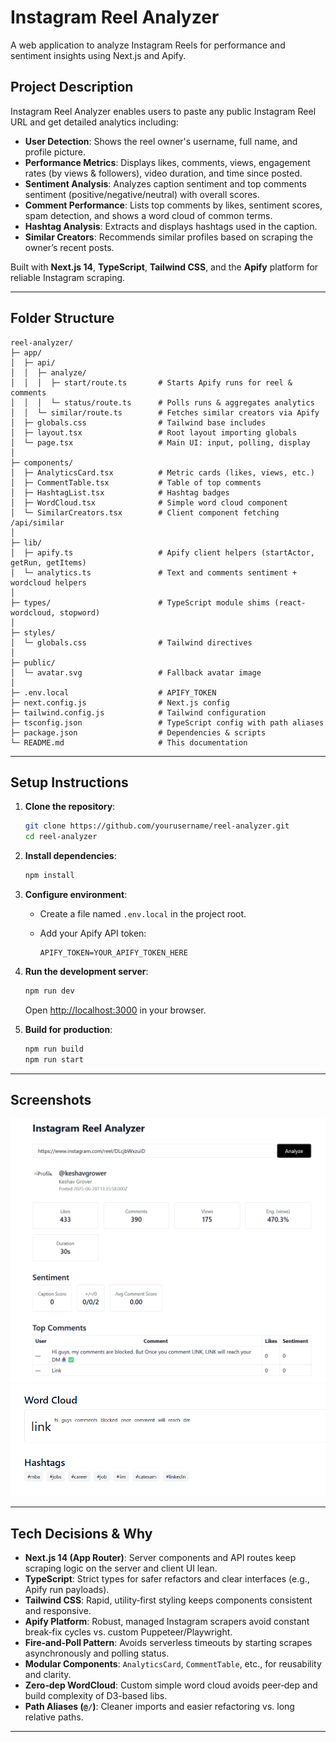 # Instagram Reel Analyzer

A web application to analyze Instagram Reels for performance and sentiment insights using Next.js and Apify.

##  Project Description

Instagram Reel Analyzer enables users to paste any public Instagram Reel URL and get detailed analytics including:

* **User Detection**: Shows the reel owner's username, full name, and profile picture.
* **Performance Metrics**: Displays likes, comments, views, engagement rates (by views & followers), video duration, and time since posted.
* **Sentiment Analysis**: Analyzes caption sentiment and top comments sentiment (positive/negative/neutral) with overall scores.
* **Comment Performance**: Lists top comments by likes, sentiment scores, spam detection, and shows a word cloud of common terms.
* **Hashtag Analysis**: Extracts and displays hashtags used in the caption.
* **Similar Creators**: Recommends similar profiles based on scraping the owner’s recent posts.

Built with **Next.js 14**, **TypeScript**, **Tailwind CSS**, and the **Apify** platform for reliable Instagram scraping.

---

##  Folder Structure

```
reel-analyzer/
├─ app/
│  ├─ api/
│  │  ├─ analyze/
│  │  │  ├─ start/route.ts       # Starts Apify runs for reel & comments
│  │  │  └─ status/route.ts      # Polls runs & aggregates analytics
│  │  └─ similar/route.ts        # Fetches similar creators via Apify
│  ├─ globals.css                # Tailwind base includes
│  ├─ layout.tsx                 # Root layout importing globals
│  └─ page.tsx                   # Main UI: input, polling, display
│
├─ components/
│  ├─ AnalyticsCard.tsx          # Metric cards (likes, views, etc.)
│  ├─ CommentTable.tsx           # Table of top comments
│  ├─ HashtagList.tsx            # Hashtag badges
│  ├─ WordCloud.tsx              # Simple word cloud component
│  └─ SimilarCreators.tsx        # Client component fetching /api/similar
│
├─ lib/
│  ├─ apify.ts                   # Apify client helpers (startActor, getRun, getItems)
│  └─ analytics.ts               # Text and comments sentiment + wordcloud helpers
│
├─ types/                        # TypeScript module shims (react-wordcloud, stopword)
│
├─ styles/
│  └─ globals.css                # Tailwind directives
│
├─ public/
│  └─ avatar.svg                 # Fallback avatar image
│
├─ .env.local                    # APIFY_TOKEN
├─ next.config.js                # Next.js config
├─ tailwind.config.js            # Tailwind configuration
├─ tsconfig.json                 # TypeScript config with path aliases
├─ package.json                  # Dependencies & scripts
└─ README.md                     # This documentation
```

---

##  Setup Instructions

1. **Clone the repository**:

   ```bash
   git clone https://github.com/yourusername/reel-analyzer.git
   cd reel-analyzer
   ```

2. **Install dependencies**:

   ```bash
   npm install
   ```

3. **Configure environment**:

   * Create a file named `.env.local` in the project root.
   * Add your Apify API token:

     ```env
     APIFY_TOKEN=YOUR_APIFY_TOKEN_HERE
     ```

4. **Run the development server**:

   ```bash
   npm run dev
   ```

   Open [http://localhost:3000](http://localhost:3000) in your browser.

5. **Build for production**:

   ```bash
   npm run build
   npm run start
   ```

---

## Screenshots
![Alt text](assets/home.png)
![Alt text](assets/website.png)

---

##  Tech Decisions & Why

* **Next.js 14 (App Router)**: Server components and API routes keep scraping logic on the server and client UI lean.
* **TypeScript**: Strict types for safer refactors and clear interfaces (e.g., Apify run payloads).
* **Tailwind CSS**: Rapid, utility‑first styling keeps components consistent and responsive.
* **Apify Platform**: Robust, managed Instagram scrapers avoid constant break‑fix cycles vs. custom Puppeteer/Playwright.
* **Fire‑and‑Poll Pattern**: Avoids serverless timeouts by starting scrapes asynchronously and polling status.
* **Modular Components**: `AnalyticsCard`, `CommentTable`, etc., for reusability and clarity.
* **Zero‑dep WordCloud**: Custom simple word cloud avoids peer‑dep and build complexity of D3-based libs.
* **Path Aliases (`@/`)**: Cleaner imports and easier refactoring vs. long relative paths.

---

